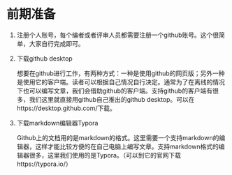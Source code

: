 # 前期准备

1. 注册个人账号，每个编者或者评审人员都需要注册一个github账号。这个很简单，大家自行完成即可。

2. 下载github desktop

   想要在github进行工作，有两种方式：一种是使用github的网页版；另外一种是使用它的客户端。读者可以根据自己情况自行决定。通常为了在离线的情况下也可以编写文章，我们会借助github的客户端。支持github的客户端有很多，我们这里就直接用github自己推出的github desktop。可以在https://desktop.github.com/下载。

3. 下载markdown编辑器Typora

   Github上的文档用的是markdown的格式。这里需要一个支持markdown的编辑器，这样才能比较方便的在自己电脑上编写文章。支持markdown格式的编辑器很多，这里我们使用的是Typora。（可以到它的官网下载https://typora.io/）

   